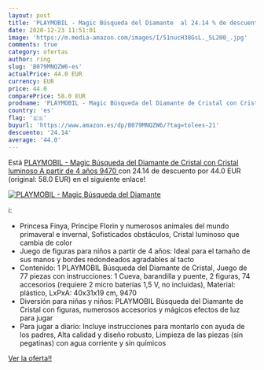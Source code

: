 ```yaml
---
layout: post
title: 'PLAYMOBIL - Magic Búsqueda del Diamante  al 24.14 % de descuento'
date: 2020-12-23 11:51:01
image: 'https://m.media-amazon.com/images/I/51nucH38GsL._SL200_.jpg'
comments: true
category: ofertas
author: ring
slug: 'B079MNQZW6-es'
actualPrice: 44.0 EUR
currency: EUR
price: 44.0
comparePrice: 58.0 EUR
prodname: 'PLAYMOBIL - Magic Búsqueda del Diamante de Cristal con Cristal luminoso  A partir de 4 años  9470 '
country: 'es'
flag: '🇪🇸'
buyurl: 'https://www.amazon.es/dp/B079MNQZW6/?tag=tolees-21'
descuento: '24.14'
average: '44.0'
---
```


Está [PLAYMOBIL - Magic Búsqueda del Diamante de Cristal con Cristal luminoso  A partir de 4 años  9470 ](https://www.amazon.es/dp/B079MNQZW6/?tag=tolees-21) con 24.14 de descuento por 44.0 EUR (original: 58.0 EUR) en el siguiente enlace!

[![PLAYMOBIL - Magic Búsqueda del Diamante ](https://m.media-amazon.com/images/I/51nucH38GsL._SL200_.jpg)](https://www.amazon.es/dp/B079MNQZW6/?tag=tolees-21)

ℹ️:

- Princesa Finya, Príncipe Florin y numerosos animales del mundo primaveral e invernal, Sofisticados obstáculos, Cristal luminoso que cambia de color
- Juego de figuras para niños a partir de 4 años: Ideal para el tamaño de sus manos y bordes redondeados agradables al tacto
- Contenido: 1 PLAYMOBIL Búsqueda del Diamante de Cristal, Juego de 77 piezas con instrucciones: 1 Cueva, barandilla y puente, 2 figuras, 74 accesorios (requiere 2 micro baterías 1,5 V, no incluidas), Material: plástico, LxPxA: 40x31x19 cm, 9470
- Diversión para niñas y niños: PLAYMOBIL Búsqueda del Diamante de Cristal con figuras, numerosos accesorios y mágicos efectos de luz para jugar
- Para jugar a diario: Incluye instrucciones para montarlo con ayuda de los padres, Alta calidad y diseño robusto, Limpieza de las piezas (sin pegatinas) con agua corriente y sin químicos

[Ver la oferta!!](https://www.amazon.es/dp/B079MNQZW6/?tag=tolees-21)
